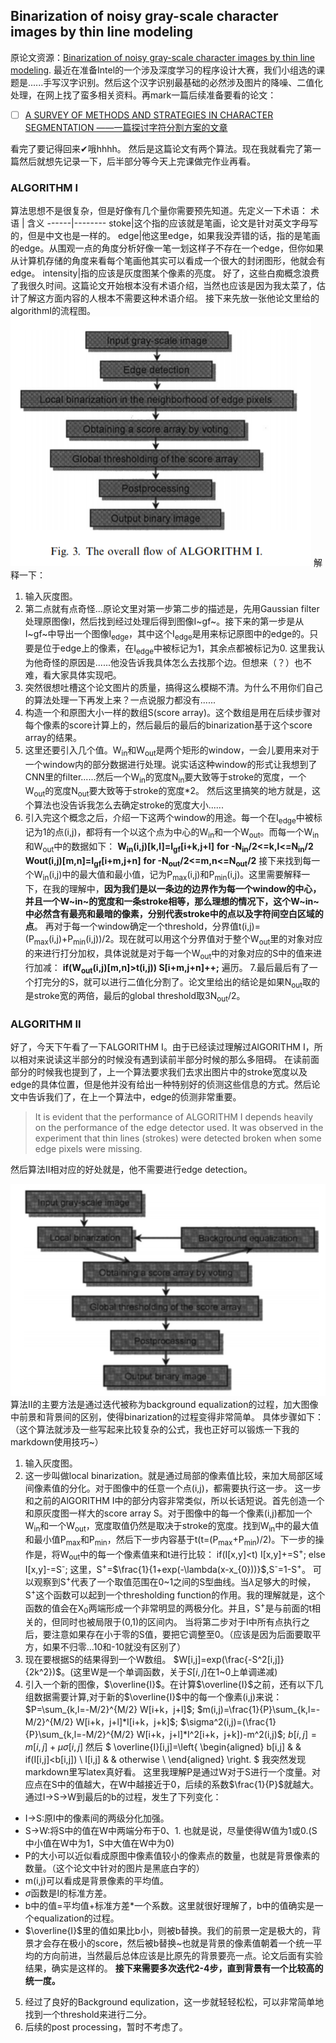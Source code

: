## Binarization of noisy gray-scale character images by thin line modeling
<script type="text/javascript" src="http://cdn.mathjax.org/mathjax/latest/MathJax.js?config=default"></script>
原论文资源：[Binarization of noisy gray-scale character images by thin line modeling](https://ac.els-cdn.com/S0031320398000193/1-s2.0-S0031320398000193-main.pdf?_tid=6eb1a8a7-d174-4510-80b0-c435ae89c3fd&acdnat=1542117798_c80c35850ff58a98fce6360f9162cafa).
最近在准备Intel的一个涉及深度学习的程序设计大赛，我们小组选的课题是......手写汉字识别。然后这个汉字识别最基础的必然涉及图片的降噪、二值化处理，在网上找了蛮多相关资料。再mark一篇后续准备要看的论文：
- [ ] [A SURVEY OF METHODS AND STRATEGIES IN CHARACTER SEGMENTATION ——一篇探讨字符分割方案的文章](http://citeseerx.ist.psu.edu/viewdoc/download?doi=10.1.1.158.220&rep=rep1&type=pdf)

看完了要记得回来✔哦hhhh。
然后是这篇论文有两个算法。现在我就看完了第一篇然后就想先记录一下，后半部分等今天上完课做完作业再看。
### ALGORITHM I
算法思想不是很复杂，但是好像有几个量你需要预先知道。先定义一下术语：
术语 | 含义
------|--------
stoke|这个指的应该就是笔画，论文是针对英文字母写的，但是中文也是一样的。
edge|他这里edge，如果我没弄错的话，指的是笔画的edge。从围观一点的角度分析好像一笔一划这样子不存在一个edge，但你如果从计算机存储的角度来看每个笔画他其实可以看成一个很大的封闭图形，他就会有edge。
intensity|指的应该是灰度图某个像素的亮度。
好了，这些白痴概念浪费了我很久时间。这篇论文开始根本没有术语介绍，当然也应该是因为我太菜了，估计了解这方面内容的人根本不需要这种术语介绍。
接下来先放一张他论文里给的algorithmI的流程图。
![流程图1](https://github.com/llIllIllIlllIll/blog/blob/master/bin_al1.png)
解释一下：
1. 输入灰度图。
2. 第二点就有点奇怪...原论文里对第一步第二步的描述是，先用Gaussian filter处理原图像I，然后找到经过处理后得到图像I~gf~。接下来的第一步是从I~gf~中导出一个图像I<sub>edge</sub>，其中这个I<sub>edge</sub>是用来标记原图中的edge的。只要是位于edge上的像素，在I<sub>edge</sub>中被标记为1，其余点都被标记为0.
这里我认为他奇怪的原因是......他没告诉我具体怎么去找那个边。但想来（？）也不难，看大家具体实现吧。
3. 突然很想吐槽这个论文图片的质量，搞得这么模糊不清。为什么不用你们自己的算法处理一下再发上来？一点说服力都没有......
4. 构造一个和原图大小一样的数组S(score array)。这个数组是用在后续步骤对每个像素的score计算上的，然后最后的最后的binarization基于这个score array的结果。
5. 这里还要引入几个值。W<sub>in</sub>和W<sub>out</sub>是两个矩形的window，一会儿要用来对于一个window内的部分数据进行处理。说实话这种window的形式让我想到了CNN里的filter......然后一个W<sub>in</sub>的宽度N<sub>in</sub>要大致等于stroke的宽度，一个W<sub>out</sub>的宽度N<sub>out</sub>要大致等于stroke的宽度*2。 然后这里搞笑的地方就是，这个算法也没告诉我怎么去确定stroke的宽度大小......
6. 引入完这个概念之后，介绍一下这两个window的用途。每一个在I<sub>edge</sub>中被标记为1的点(i,j)，都将有一个以这个点为中心的W<sub>in</sub>和一个W<sub>out</sub>。而每一个W<sub>in</sub>和W<sub>out</sub>中的数据如下：
**W<sub>in</sub>(i,j)[k,l]=I<sub>gf</sub>[i+k,j+l]**
**for -N<sub>in</sub>/2<=k,l<=N<sub>in</sub>/2**
**W</sub>out</sub>(i,j)[m,n]=I<sub>gf</sub>[i+m,j+n]**
**for -N<sub>out</sub>/2<=m,n<=N<sub>out</sub>/2**
接下来找到每一个W<sub>in</sub>(i,j)中的最大值和最小值，记为P<sub>max</sub>(i,j)和P<sub>min</sub>(i,j)。这里需要解释一下，在我的理解中，**因为我们是以一条边的边界作为每一个window的中心，并且一个W~in~的宽度和一条stroke相等，那么理想的情况下，这个W~in~中必然含有最亮和最暗的像素，分别代表stroke中的点以及字符间空白区域的点**。
再对于每一个window确定一个threshold，分界值t(i,j)=(P<sub>max</sub>(i,j)+P<sub>min</sub>(i,j))/2。现在就可以用这个分界值对于整个W<sub>out</sub>里的对象对应的来进行打分加权，具体说就是对于每一个W<sub>out</sub>中的对象对应的S中的值来进行加减：
**if(W<sub>out</sub>(i,j)[m,n]>t(i,j))
S[i+m,j+n]++;**
遍历。
7.最后最后有了一个打完分的S，就可以进行二值化分割了。论文里给出的结论是如果N<sub>out</sub>取的是stroke宽的两倍，最后的global threshold取3N<sub>out</sub>/2。
### ALGORITHM II
好了，今天下午看了一下ALGORITHM I。由于已经读过理解过AlGORITHM I，所以相对来说读这半部分的时候没有遇到读前半部分时候的那么多阻碍。
在读前面部分的时候我也提到了，上一个算法要求我们去求出图片中的stroke宽度以及edge的具体位置，但是他并没有给出一种特别好的侦测这些信息的方式。然后论文中告诉我们了，在上一个算法中，edge的侦测非常重要。
>It is evident that the performance of ALGORITHM
I depends heavily on the performance of the edge detector
used. It was observed in the experiment that thin
lines (strokes) were detected broken when some edge
pixels were missing.

然后算法II相对应的好处就是，他不需要进行edge detection。

![流程图2](https://github.com/llIllIllIlllIll/blog/blob/master/bin_al2.png)
算法II的主要方法是通过迭代被称为background equalization的过程，加大图像中前景和背景间的区别，使得binarization的过程变得非常简单。
具体步骤如下：（这个算法就涉及一些写起来比较复杂的公式，我也正好可以锻炼一下我的markdown使用技巧~）
1. 输入灰度图。
2. 这一步叫做local binarization。就是通过局部的像素值比较，来加大局部区域间像素值的分化。对于图像中的任意一个点(i,j)，都需要执行这一步。
这一步和之前的AlGORITHM I中的部分内容非常类似，所以长话短说。首先创造一个和原灰度图一样大的score array S。对于图像中的每一个像素(i,j)都加一个W<sub>in</sub>和一个W<sub>out</sub>，宽度取值仍然是取决于stroke的宽度。找到W<sub>in</sub>中的最大值和最小值P<sub>max</sub>和P<sub>min</sub>，然后下一步内容基于t(t=(P<sub>max</sub>+P<sub>min</sub>)/2)。下一步的操作是，将W<sub>out</sub>中的每一个像素值来和t进行比较：
if(I[x,y]<t)
I[x,y]+=S<sup>+</sup>;
else
I[x,y]-=S<sup>-</sup>;
这里，S<sup>+</sup>=$\frac{1}{1+exp(-\lambda(x-x_{0}))}$,S<sup>-</sup>=1-S<sup>+</sup>。
可以观察到S<sup>+</sup>代表了一个取值范围在0~1之间的S型曲线。当$\lambda$足够大的时候，S<sup>+</sup>这个函数可以起到一个thresholding function的作用。我的理解就是，这个函数的值会在X<sub>0</sub>两端形成一个非常明显的两极分化。并且，S<sup>+</sup>是与前面的t相关的，但同时也被局限于(0,1)的区间内。
当将第二步对于I中所有点执行之后，要注意如果存在小于零的S值，要把它调整至0。（应该是因为后面要取平方，如果不归零...10和-10就没有区别了）
3. 现在要根据S的结果得到一个W数组。
$W[i,j]=exp(\frac{-S^2[i,j]}{2k^2})$。(这里W是一个单调函数，关于$S[i,j]$在1~0上单调递减)
4. 引入一个新的图像，$\overline{I}$。在计算$\overline{I}$之前，还有以下几组数据需要计算,对于新的$\overline{I}$中的每一个像素(i,j)来说：
$P=\sum_{k,l=-M/2}^{M/2} W[i+k，j+l]$;
$m(i,j)=\frac{1}{P}\sum_{k,l=-M/2}^{M/2} W[i+k，j+l]*I[i+k，j+k]$;
$\sigma^2(i,j)=(\frac{1}{P}\sum_{k,l=-M/2}^{M/2} W[i+k，j+l]*I^2[i+k，j+k])-m^2(i,j)$;
$b[i,j]=m[i,j]+\mu\sigma[i,j]$
然后
$ \overline{I}[i,j]=\left\{
\begin{aligned}
b[i,j] &  & if(I[i,j]<b[i,j]) \\
I[i,j] &  & otherwise \\
\end{aligned}
\right.
$
我突然发现markdown里写latex真好看。
这里我理解P是通过W对于S进行一个度量。对应点在S中的值越大，在W中越接近于0，后续的系数$\frac{1}{P}$就越大。通过I->S->W到最后的b的过程，发生了下列变化：
- I->S:原I中的像素间的两级分化加强。
- S->W:将S中的值在W中两端分布于0、1. 也就是说，尽量使得W值为1或0.(S中小值在W中为1，S中大值在W中为0)
- P的大小可以近似看成原图中像素值较小的像素点的数量，也就是背景像素的数量。（这个论文中针对的图片是黑底白字的）
- m(i,j)可以看成是背景像素的平均值。
- $\sigma$函数是I的标准方差。
- b中的值=平均值+标准方差*一个系数。这里就很好理解了，b中的值确实是一个equalization的过程。
- $\overline{I}$里的值如果比b小，则被b替换。我们的前景一定是极大的，背景才会存在极小的score，然后被b替换~也就是背景的像素值朝着一个统一平均的方向前进，当然最后总体应该是比原先的背景要亮一点。论文后面有实验结果，确实是这样的。
**接下来需要多次迭代2-4步，直到背景有一个比较高的统一度。**
5. 经过了良好的Background equlization，这一步就轻轻松松，可以非常简单地找到一个threshold来进行二分。
6. 后续的post processing，暂时不考虑了。


